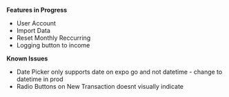 **Features in Progress**
- User Account
- Import Data
- Reset Monthly Reccurring
- Logging button to income

**Known Issues**
- Date Picker only supports date on expo go and not datetime - change to datetime in prod
- Radio Buttons on New Transaction doesnt visually indicate
